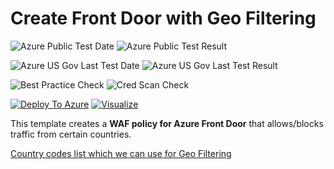 # Create Front Door with Geo Filtering 

![Azure Public Test Date](https://azurequickstartsservice.blob.core.windows.net/badges/101-front-door-geo-filtering/PublicLastTestDate.svg)
![Azure Public Test Result](https://azurequickstartsservice.blob.core.windows.net/badges/101-front-door-geo-filtering/PublicDeployment.svg)

![Azure US Gov Last Test Date](https://azurequickstartsservice.blob.core.windows.net/badges/101-front-door-geo-filtering/FairfaxLastTestDate.svg)
![Azure US Gov Last Test Result](https://azurequickstartsservice.blob.core.windows.net/badges/101-front-door-geo-filtering/FairfaxDeployment.svg)

![Best Practice Check](https://azurequickstartsservice.blob.core.windows.net/badges/101-front-door-geo-filtering/BestPracticeResult.svg)
![Cred Scan Check](https://azurequickstartsservice.blob.core.windows.net/badges/101-front-door-geo-filtering/CredScanResult.svg)

[![Deploy To Azure](https://raw.githubusercontent.com/fathym-it/azure-quickstart-templates/master/1-CONTRIBUTION-GUIDE/images/deploytoazure.svg?sanitize=true)](https://portal.azure.com/#create/Microsoft.Template/uri/https%3A%2F%2Fraw.githubusercontent.com%2Ffathym-it%2Fazure-quickstart-templates%2Fmaster%2F101-front-door-geo-filtering%2Fazuredeploy.json)
[![Visualize](https://raw.githubusercontent.com/fathym-it/azure-quickstart-templates/master/1-CONTRIBUTION-GUIDE/images/visualizebutton.svg?sanitize=true)](http://armviz.io/#/?load=https%3A%2F%2Fraw.githubusercontent.com%2Ffathym-it%2Fazure-quickstart-templates%2Fmaster%2F101-front-door-geo-filtering%2Fazuredeploy.json)


This template creates a **WAF policy for Azure Front Door** that allows/blocks traffic from certain countries.

[Country codes list which we can use for Geo Filtering](https://msdn.microsoft.com/library/mt761717.aspx)



